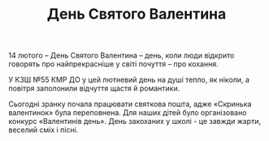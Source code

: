 ﻿---
title: День Святого Валентина
---

14 лютого – День Святого Валентина – день, коли люди відкрито говорять про найпрекрасніше у світі почуття – про кохання.

У КЗШ №55 КМР ДО у цей лютневий день на душі тепло, як ніколи, а повітря заполонили відчуття щастя й романтики.

Сьогодні зранку почала працювати святкова пошта, адже «Скринька валентинок» була переповнена. Для наших дітей було організовано конкурс «Валентинів день». День закоханих у школі - це завжди жарти, веселий сміх і пісні.

<youtube id="soNelhab5hc" />
